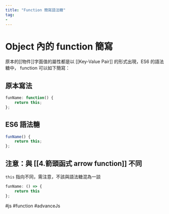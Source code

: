 ```yaml
---
title: "Function 簡寫語法糖"
tag: 
- 
---
```

# Object 內的 function 簡寫
原本的[[物件]]字面值的屬性都是以 [[Key-Value Pair]] 的形式出現，ES6 的語法糖中， function 可以如下簡寫：
## 原本寫法
```js
funName: function() {
	return this;
};
```
## ES6 語法糖
```js
funName() {
	return this;
};
```
## 注意：與 [[4.箭頭函式 arrow function]] 不同
`this` 指向不同，需注意，不該與語法糖混為一談
```js
funName: () => {
	return this
};
```

#js #function #advanceJs 